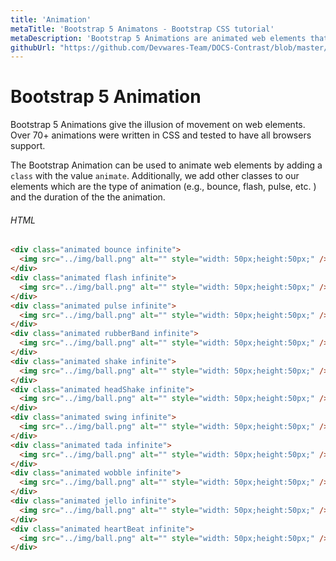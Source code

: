 ```yaml
---
title: 'Animation'
metaTitle: 'Bootstrap 5 Animatons - Bootstrap CSS tutorial'
metaDescription: 'Bootstrap 5 Animations are animated web elements that give the illusion of movement.'
githubUrl: "https://github.com/Devwares-Team/DOCS-Contrast/blob/master/content/contrast/javascript/components/animations.md"
---
```


# Bootstrap 5 Animation

Bootstrap 5 Animations give the illusion of movement on web elements. Over 70+ animations were written in CSS and tested to have all browsers support.

The Bootstrap Animation can be used to animate web elements by adding a `class` with the value `animate`. Additionally, we add other classes to our elements which are the type of animation (e.g., bounce, flash, pulse, etc. ) and the duration of the the animation.

<Animation/>

###### HTML

```html
<div class="animated bounce infinite">
  <img src="../img/ball.png" alt="" style="width: 50px;height:50px;" />
</div>
<div class="animated flash infinite">
  <img src="../img/ball.png" alt="" style="width: 50px;height:50px;" />
</div>
<div class="animated pulse infinite">
  <img src="../img/ball.png" alt="" style="width: 50px;height:50px;" />
</div>
<div class="animated rubberBand infinite">
  <img src="../img/ball.png" alt="" style="width: 50px;height:50px;" />
</div>
<div class="animated shake infinite">
  <img src="../img/ball.png" alt="" style="width: 50px;height:50px;" />
</div>
<div class="animated headShake infinite">
  <img src="../img/ball.png" alt="" style="width: 50px;height:50px;" />
</div>
<div class="animated swing infinite">
  <img src="../img/ball.png" alt="" style="width: 50px;height:50px;" />
</div>
<div class="animated tada infinite">
  <img src="../img/ball.png" alt="" style="width: 50px;height:50px;" />
</div>
<div class="animated wobble infinite">
  <img src="../img/ball.png" alt="" style="width: 50px;height:50px;" />
</div>
<div class="animated jello infinite">
  <img src="../img/ball.png" alt="" style="width: 50px;height:50px;" />
</div>
<div class="animated heartBeat infinite">
  <img src="../img/ball.png" alt="" style="width: 50px;height:50px;" />
</div>
```


